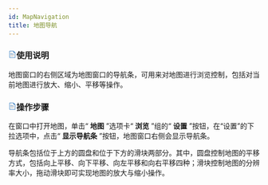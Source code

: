 ```yaml
---
id: MapNavigation
title: 地图导航
---
```

### ![](../../img/read.gif)使用说明

地图窗口的右侧区域为地图窗口的导航条，可用来对地图进行浏览控制，包括对当前地图进行放大、缩小、平移等操作。

### ![](../../img/read.gif)操作步骤

在窗口中打开地图，单击“ **地图** ”选项卡“ **浏览** ”组的“ **设置** ”按钮，在“设置”的下拉选项中，点击“ **显示导航条**
”按钮，地图窗口右侧会显示导航条。

导航条包括位于上方的圆盘和位于下方的滑块两部分。其中，圆盘控制地图的平移方式，包括向上平移、向下平移、向左平移和向右平移四种；滑块控制地图的分辨率大小，拖动滑块即可实现地图的放大与缩小操作。

  


